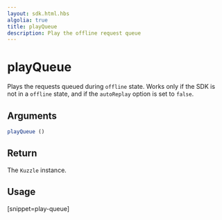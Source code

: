```yaml
---
layout: sdk.html.hbs
algolia: true
title: playQueue
description: Play the offline request queue
---
```


# playQueue

Plays the requests queued during `offline` state.
Works only if the SDK is not in a `offline` state, and if the `autoReplay` option is set to `false`.

## Arguments

```javascript
playQueue ()
```

## Return

The `Kuzzle` instance.

## Usage

[snippet=play-queue]

